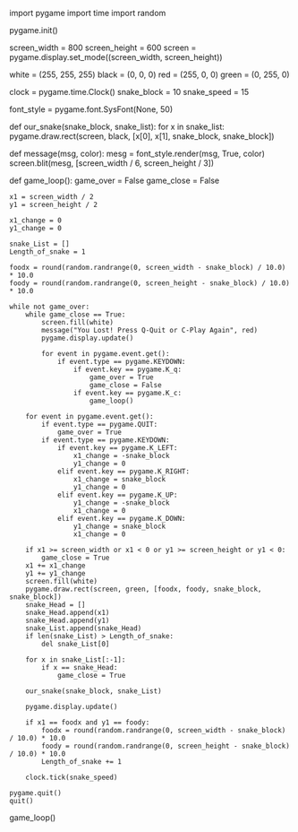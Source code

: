 import pygame
import time
import random

pygame.init()

screen_width = 800
screen_height = 600
screen = pygame.display.set_mode((screen_width, screen_height))

white = (255, 255, 255)
black = (0, 0, 0)
red = (255, 0, 0)
green = (0, 255, 0)

clock = pygame.time.Clock()
snake_block = 10
snake_speed = 15

font_style = pygame.font.SysFont(None, 50)

def our_snake(snake_block, snake_list):
    for x in snake_list:
        pygame.draw.rect(screen, black, [x[0], x[1], snake_block, snake_block])

def message(msg, color):
    mesg = font_style.render(msg, True, color)
    screen.blit(mesg, [screen_width / 6, screen_height / 3])

def game_loop():
    game_over = False
    game_close = False

    x1 = screen_width / 2
    y1 = screen_height / 2

    x1_change = 0
    y1_change = 0

    snake_List = []
    Length_of_snake = 1

    foodx = round(random.randrange(0, screen_width - snake_block) / 10.0) * 10.0
    foody = round(random.randrange(0, screen_height - snake_block) / 10.0) * 10.0

    while not game_over:
        while game_close == True:
            screen.fill(white)
            message("You Lost! Press Q-Quit or C-Play Again", red)
            pygame.display.update()

            for event in pygame.event.get():
                if event.type == pygame.KEYDOWN:
                    if event.key == pygame.K_q:
                        game_over = True
                        game_close = False
                    if event.key == pygame.K_c:
                        game_loop()

        for event in pygame.event.get():
            if event.type == pygame.QUIT:
                game_over = True
            if event.type == pygame.KEYDOWN:
                if event.key == pygame.K_LEFT:
                    x1_change = -snake_block
                    y1_change = 0
                elif event.key == pygame.K_RIGHT:
                    x1_change = snake_block
                    y1_change = 0
                elif event.key == pygame.K_UP:
                    y1_change = -snake_block
                    x1_change = 0
                elif event.key == pygame.K_DOWN:
                    y1_change = snake_block
                    x1_change = 0

        if x1 >= screen_width or x1 < 0 or y1 >= screen_height or y1 < 0:
            game_close = True
        x1 += x1_change
        y1 += y1_change
        screen.fill(white)
        pygame.draw.rect(screen, green, [foodx, foody, snake_block, snake_block])
        snake_Head = []
        snake_Head.append(x1)
        snake_Head.append(y1)
        snake_List.append(snake_Head)
        if len(snake_List) > Length_of_snake:
            del snake_List[0]

        for x in snake_List[:-1]:
            if x == snake_Head:
                game_close = True

        our_snake(snake_block, snake_List)

        pygame.display.update()

        if x1 == foodx and y1 == foody:
            foodx = round(random.randrange(0, screen_width - snake_block) / 10.0) * 10.0
            foody = round(random.randrange(0, screen_height - snake_block) / 10.0) * 10.0
            Length_of_snake += 1

        clock.tick(snake_speed)

    pygame.quit()
    quit()

game_loop()
